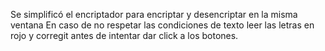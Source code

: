Se simplificó el encriptador para encriptar y desencriptar en la misma ventana
En caso de no respetar las condiciones de texto leer las letras en rojo y corregit antes de intentar dar click a los botones.
